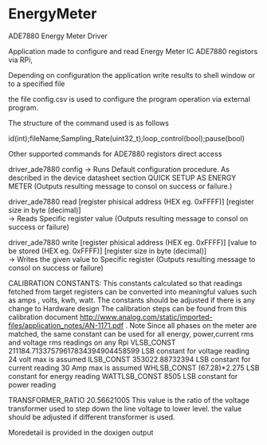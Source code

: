 # EnergyMeter

ADE7880 Energy Meter Driver

Application made to configure and read Energy 
Meter IC ADE7880 registors via RPi, 

Depending on configuration the application write results to shell window or to a specified file 



the file config.csv is used to configure the program operation via external program. 

The structure of the command used is as follows  

id(int);fileName;Sampling_Rate(uint32_t);loop_control(bool);pause(bool)
 
 
   
   
 Other supported commands for ADE7880 registors direct access  
 
 driver_ade7880  config 
-> Runs Default configuration procedure. As described in the device datasheet section QUICK SETUP AS ENERGY METER (Outputs resulting message to consol on success or failure.)

driver_ade7880  read  [register phisical address (HEX eg. 0xFFFF)] [register size in byte (decimal)]  
-> Reads Specific register value (Outputs resulting message to consol on success or failure)

driver_ade7880  write [register phisical address (HEX eg. 0xFFFF)] [value to be stored (HEX eg. 0xFFFF)] [register size in byte (decimal)]  
-> Writes the given value to Specific register (Outputs resulting message to consol on success or failure)

 
CALIBRATION CONSTANTS: This constants calculated so that readings fetched from target registers 
can be converted into meaningful values such as amps , volts, kwh, watt. 
The constants should be adjusted if there is any change to Hardware design 
The calibration steps can be found from this calibration document 
http://www.analog.com/static/imported-files/application_notes/AN-1171.pdf . 
Note
Since all phases on the meter are matched, the same constant can be used 
for all energy, power,current rms and voltage rms readings on any Rpi
VLSB_CONST              211184.71337579617834394904458599        LSB constant for voltage reading 24 volt max is assumed
ILSB_CONST              353022.88732394                          LSB constant for current reading 30 Amp max is assumed
WHLSB_CONST             (67.28)*2.275                            LSB constant for energy reading
WATTLSB_CONST           8505                                     LSB constant for power reading  


TRANSFORMER_RATIO         20.56621005
This value is the ratio of the voltage transformer 
used to step down the line voltage to lower level. the value should be adjusted if different transformer is used.


Moredetail is provided in the doxigen output 


 




